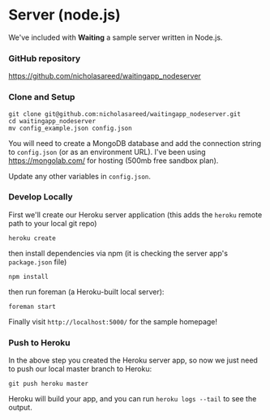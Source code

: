 # Server (node.js)

We've included with __Waiting__ a sample server written in Node.js. 

### GitHub repository

https://github.com/nicholasareed/waitingapp_nodeserver


### Clone and Setup 

    git clone git@github.com:nicholasareed/waitingapp_nodeserver.git
    cd waitingapp_nodeserver
    mv config_example.json config.json

You will need to create a MongoDB database and add the connection string to `config.json` (or as an environment URL). I've been using https://mongolab.com/ for hosting (500mb free sandbox plan).

Update any other variables in `config.json`.


### Develop Locally 

First we'll create our Heroku server application (this adds the `heroku` remote path to your local git repo) 

    heroku create
    
then install dependencies via npm (it is checking the server app's `package.json` file)

    npm install
    
then run foreman (a Heroku-built local server): 

    foreman start

Finally visit `http://localhost:5000/` for the sample homepage! 


### Push to Heroku 

In the above step you created the Heroku server app, so now we just need to push our local master branch to Heroku:   

    git push heroku master

Heroku will build your app, and you can run `heroku logs --tail` to see the output. 








